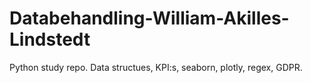 # Databehandling-William-Akilles-Lindstedt
Python study repo. Data structues, KPI:s, seaborn, plotly, regex, GDPR.
